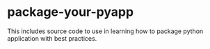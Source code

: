 # package-your-pyapp
This includes source code to use in learning how to package python application with best practices.

